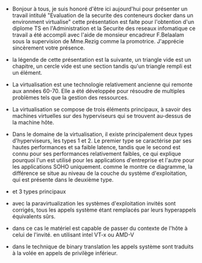 
- Bonjour à tous, je suis honoré d'être ici aujourd'hui pour présenter un travail intitulé "Evaluation de la securite des conteneurs docker dans un environment virtualise" cette présentation est faite pour l'obtention d'un diplome TS en l'Administration et la Securite des reseaux infomatique ce travail a été accompli avec l'aide de monsieur encadreur F.Belaalam sous la supervision de Mme.Rezig comme la promotrice. J'apprécie sincèrement votre présence.

- la légende de cette présentation est la suivante, un triangle vide est un chapitre, un cercle vide est une section tandis qu'un triangle rempli est un élément.

- La virtualisation est une technologie relativement ancienne qui remonte aux années 60-70. Elle a été développée pour résoudre de multiples problèmes tels que la gestion des ressources.

- La virtualisation se compose de trois éléments principaux, à savoir des machines virtuelles sur des hyperviseurs qui se trouvent au-dessus de la machine hôte.

- Dans le domaine de la virtualisation, il existe principalement deux types d'hyperviseurs, les types 1 et 2. Le premier type se caractérise par ses hautes performances et sa faible latence, tandis que le second est connu pour ses performances relativement faibles, ce qui explique pourquoi l'un est utilisé pour les applications d'entreprise et l'autre pour les applications SOHO uniquement. comme le montre ce diagramme, la différence se situe au niveau de la couche du système d'exploitation, qui est présente dans le deuxième type.

- et 3 types principaux

- avec la paravirtualization les systèmes d'exploitation invités sont corrigés, tous les appels système étant remplacés par leurs hyperappels équivalents sûrs. 

- dans ce cas le matériel est capable de passer du contexte de l'hôte à celui de l'invité. en utilisant intel VT-x ou AMD-V

- dans le technique de binary translation les appels système sont traduits à la volée en appels de privilège inférieur.


